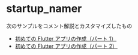 # startup_namer

次のサンプルをコメント解説とカスタマイズしたもの

- [初めての Flutter アプリの作成（パート 1）](https://codelabs.developers.google.com/codelabs/first-flutter-app-pt1/#0)
- [初めての Flutter アプリの作成（パート 2）](https://codelabs.developers.google.com/codelabs/first-flutter-app-pt2#0)
